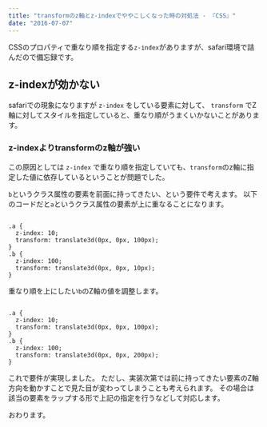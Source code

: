```yaml
---
title: "transformのz軸とz-indexでややこしくなった時の対処法 - 『CSS』"
date: "2016-07-07"
---
```


CSSのプロパティで重なり順を指定する`z-index`がありますが、safari環境で詰んだので備忘録です。

## z-indexが効かない

safariでの現象になりますが `z-index` をしている要素に対して、 `transform` でZ軸に対してスタイルを指定していると、重なり順がうまくいかないことがあります。

### z-indexよりtransformのz軸が強い

この原因としては `z-index` で重なり順を指定していても、`transform`のz軸に指定した値に依存しているということが問題でした。

`b`というクラス属性の要素を前面に持ってきたい、という要件で考えます。 以下のコードだと`a`というクラス属性の要素が上に重なることになります。

```

.a {
  z-index: 10;
  transform: translate3d(0px, 0px, 100px);
}
.b {
  z-index: 100;
  transform: translate3d(0px, 0px, 10px);
}
```

重なり順を上にしたい`b`のZ軸の値を調整します。

```

.a {
  z-index: 10;
  transform: translate3d(0px, 0px, 100px);
}
.b {
  z-index: 100;
  transform: translate3d(0px, 0px, 200px);
}
```

これで要件が実現しました。 ただし、実装次第では前に持ってきたい要素のZ軸方向を動かすことで見た目が変わってしまうことも考えられます。 その場合は該当の要素をラップする形で上記の指定を行うなどして対応します。

おわります。
